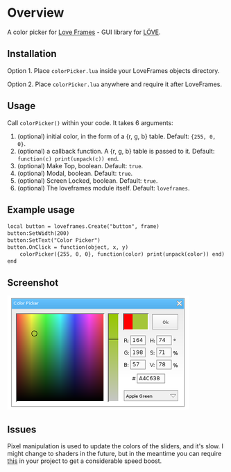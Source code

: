 # Overview
A color picker for [Love Frames](https://github.com/NikolaiResokav/LoveFrames) - GUI library for [LÖVE](http://www.love2d.org).

## Installation
Option 1. Place ``colorPicker.lua`` inside your LoveFrames objects directory.

Option 2. Place ``colorPicker.lua`` anywhere and require it after LoveFrames.

## Usage
Call ``colorPicker()`` within your code. It takes 6 arguments:

1. (optional) initial color, in the form of a {r, g, b} table. Default: ``{255, 0, 0}``.
2. (optional) a callback function. A {r, g, b} table is passed to it. Default: ``function(c) print(unpack(c)) end``.
3. (optional) Make Top, boolean. Default: ``true``.
4. (optional) Modal, boolean. Default: ``true``.
5. (optional) Screen Locked, boolean. Default: ``true``.
6. (optional) The loveframes module itself. Default: ``loveframes``.

## Example usage

	local button = loveframes.Create("button", frame)
	button:SetWidth(200)
	button:SetText("Color Picker")
	button.OnClick = function(object, x, y)
		colorPicker({255, 0, 0}, function(color) print(unpack(color)) end)
	end

## Screenshot
![Screenshot](Screenshot.png)

## Issues
Pixel manipulation is used to update the colors of the sliders, and it's slow. I might change to shaders in the future, but in the meantime you can require [this](https://github.com/slime73/love-snippets/blob/master/ImageData-FFI/imagedata-ffi.lua) in your project to get a considerable speed boost.
